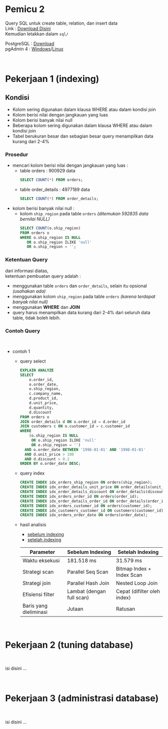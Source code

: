 # Pemicu 2

Query SQL untuk create table, relation, dan insert data  
Link : [Download Disini](https://drive.google.com/file/d/1g_OGEaDeOvwNqglYqdX8l87gs1VicFQ1/view)  
Kemudian letakkan dalam `sql/`  

PostgreSQL : [Download](https://www.enterprisedb.com/downloads/postgres-postgresql-downloads)  
pgAdmin 4 : [Windows](https://www.pgadmin.org/download/pgadmin-4-windows/)/[Linux](https://www.pgadmin.org/download/pgadmin-4-apt/)

<br>

# Pekerjaan 1 (indexing)

## Kondisi

- Kolom sering digunakan dalam klausa WHERE atau dalam kondisi join 
- Kolom berisi nilai dengan jangkauan yang luas 
- Kolom berisi banyak nilai null 
- Beberapa kolom sering digunakan dalam klausa WHERE atau dalam kondisi join 
- Tabel berukuran besar dan sebagian besar query menampilkan data kurang dari 2-4%

### Prosedur

- mencari kolom berisi nilai dengan jangkauan yang luas :
    - table orders : 900929 data
        ```sql
        SELECT COUNT(*) FROM orders;
        ```
    - table order_details : 4977189 data
        ```sql
        SELECT COUNT(*) FROM order_details;
        ```
- kolom berisi banyak nilai null :
    - kolom `ship_region` pada table `orders` *(ditemukan 592835 data bernilai NULL)*
        ```sql
        SELECT COUNT(o.ship_region)
        FROM orders o
        WHERE o.ship_region IS NULL
           OR o.ship_region ILIKE 'null'
           OR o.ship_region = '';
        ```

### Ketentuan Query

dari informasi diatas,  
ketentuan pembuatan query adalah :
- menggunakan table `orders` dan `order_details`, selain itu opsional *(usahakan ada)*
- menggunakan kolom `ship_region` pada table `orders` *(karena terdapat banyak nilai null)*
- menggunakan **WHERE** dan **JOIN**
- query harus menampilkan data kurang dari 2-4% dari seluruh data table, tidak boleh lebih.

### Contoh Query

<br>

- contoh 1
    - query select
        ```sql
        EXPLAIN ANALYZE
        SELECT 
            o.order_id,
            o.order_date,
            o.ship_region,
            c.company_name,
            d.product_id,
            d.unit_price,
            d.quantity,
            d.discount
        FROM orders o
        JOIN order_details d ON o.order_id = d.order_id
        JOIN customers c ON o.customer_id = c.customer_id
        WHERE 
            (o.ship_region IS NULL
             OR o.ship_region ILIKE 'null'
             OR o.ship_region = '')
          AND o.order_date BETWEEN '1996-01-01' AND '1998-01-01'
          AND d.unit_price > 100
          AND d.discount > 0.2
        ORDER BY o.order_date DESC;
        ```
    - query index
        ```sql
        CREATE INDEX idx_orders_ship_region ON orders(ship_region);
        CREATE INDEX idx_order_details_unit_price ON order_details(unit_price);
        CREATE INDEX idx_order_details_discount ON order_details(discount);
        CREATE INDEX idx_orders_order_id ON orders(order_id);
        CREATE INDEX idx_order_details_order_id ON order_details(order_id);
        CREATE INDEX idx_orders_customer_id ON orders(customer_id);
        CREATE INDEX idx_customers_customer_id ON customers(customer_id);
        CREATE INDEX idx_orders_order_date ON orders(order_date);
        ```
    - hasil analisis
        - [sebelum indexing](/image/indexing/indexing_1_sebelum.png)
        - [setelah indexing](/image/indexing/indexing_1_setelah.png)
        &nbsp;

        | **Parameter**            | **Sebelum Indexing**            | **Setelah Indexing**              |
        |--------------------------|----------------------------------|-----------------------------------|
        | Waktu eksekusi           | 181.518 ms                       | 31.579 ms                         |
        | Strategi scan            | Parallel Seq Scan               | Bitmap Index + Index Scan        |
        | Strategi join            | Parallel Hash Join              | Nested Loop Join                 |
        | Efisiensi filter         | Lambat (dengan full scan)       | Cepat (difilter oleh index)      |
        | Baris yang dieliminasi   | Jutaan                           | Ratusan                           |

<br>

# Pekerjaan 2 (tuning database)

<br>

isi disini ...

<br>

# Pekerjaan 3 (administrasi database)

<br>

isi disini ...

<br>
